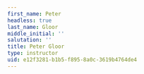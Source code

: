 ```yaml
---
first_name: Peter
headless: true
last_name: Gloor
middle_initial: ''
salutation: ''
title: Peter Gloor
type: instructor
uid: e12f3281-b1b5-f895-8a0c-3619b4764de4
---
```

